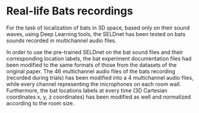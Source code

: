 # Real-life Bats recordings

For the task of localization of bats in 3D space, based only on their sound waves, using Deep Learning tools, the SELDnet has been tested on bats sounds recorded in multichannel audio files. 

In order to use the pre-trained SELDnet on the bat sound files and their corresponding location labels, the bat experiment documentation files had been modified to the same formats of those from the datasets of the original paper. 
The 46 multichannel audio files of the bats recording (recorded during trials) has been modified into a 4 multichannel audio files, while every channel representing the microphones on each room wall. Furthermore, the bat locations labels at every time (3D Cartesian coordinates x, y, z coordinates) has been modified as well and normalized according to the room size.
